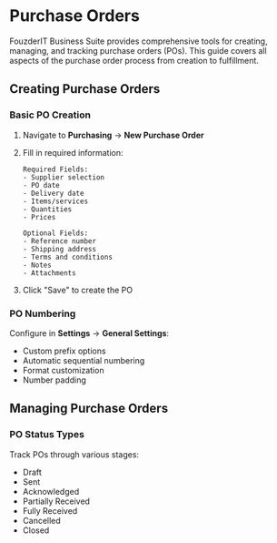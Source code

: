 # Purchase Orders

FouzderIT Business Suite provides comprehensive tools for creating, managing, and tracking purchase orders (POs). This guide covers all aspects of the purchase order process from creation to fulfillment.

## Creating Purchase Orders

### Basic PO Creation

1.  Navigate to **Purchasing** → **New Purchase Order**
2.  Fill in required information:

        Required Fields:
        - Supplier selection
        - PO date
        - Delivery date
        - Items/services
        - Quantities
        - Prices

        Optional Fields:
        - Reference number
        - Shipping address
        - Terms and conditions
        - Notes
        - Attachments

3.  Click "Save" to create the PO

### PO Numbering

Configure in **Settings** → **General Settings**:

- Custom prefix options
- Automatic sequential numbering
- Format customization
- Number padding

## Managing Purchase Orders

### PO Status Types

Track POs through various stages:

- Draft
- Sent
- Acknowledged
- Partially Received
- Fully Received
- Cancelled
- Closed
